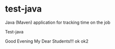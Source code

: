 # test-java
Java (Maven) application for tracking time on the job

Test-java

Good Evening My Dear Students!!!
ok
ok2
